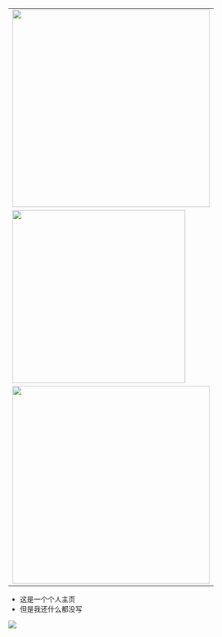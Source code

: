 <table align='right'>
<tr><td><img src="https://github-readme-stats.vercel.app/api?username=coperlm&count_private=true&show_icons=true&theme=cobalt" width="400"></td></tr>
<tr><td><img src="https://stats.justsong.cn/api/nowcoder?id=962349741" width="350" /></td></tr>
<tr><td><img src="https://github-profile-trophy.vercel.app/?username=coperlm" width="400" /></td></tr>
</table>

- 这是一个个人主页
- 但是我还什么都没写

![](https://github-readme-activity-graph.vercel.app/graph?username=coperlm&theme=react-dark)

<!--
**coperlm/coperlm** is a ✨ _special_ ✨ repository because its `README.md` (this file) appears on your GitHub profile.

Here are some ideas to get you started:

- 🔭 I’m currently working on ...
- 🌱 I’m currently learning ...
- 👯 I’m looking to collaborate on ...
- 🤔 I’m looking for help with ...
- 💬 Ask me about ...
- 📫 How to reach me: ...
- 😄 Pronouns: ...
- ⚡ Fun fact: ...
-->
